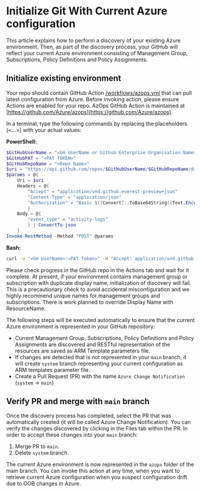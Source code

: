 # Initialize Git With Current Azure configuration

This article explains how to perform a discovery of your existing Azure environment. Then, as part of the discovery process, your GitHub will reflect your current Azure environment consisting of Management Group, Subscriptions, Policy Definitions and Policy Assignments.


## Initialize existing environment

Your repo should contain GitHub Action [/workflows/azops.yml](../../.github/workflows/azops.yml) that can pull latest configuration from Azure. Before invoking action, please ensure Actions are enabled for your repo. AzOps GitHub Action is maintained at [https://github.com/Azure/azops](https://github.com/Azure/azops).

In a terminal, type the following commands by replacing the placeholders (<...>) with your actual values:

**PowerShell:**
```powershell
$GitHubUserName = "<GH UserName or Github Enterprise Organisation Name>"
$GitHubPAT = "<PAT TOKEN>"
$GitHubRepoName = "<Repo Name>"
$uri = "https://api.github.com/repos/$GitHubUserName/$GitHubRepoName/dispatches"
$params = @{
    Uri = $uri
    Headers = @{
        "Accept" = "application/vnd.github.everest-preview+json"
        "Content-Type" = "application/json"
        "Authorization" = "Basic $([Convert]::ToBase64String([Text.Encoding]::ASCII.GetBytes(("{0}:{1}" -f $GitHubUserName,$GitHubPAT))))"
        }
    Body = @{
        "event_type" = "activity-logs"
        } | ConvertTo-json
    }
Invoke-RestMethod -Method "POST" @params
```

**Bash:**
```bash
curl -u "<GH UserName>:<PAT Token>" -H "Accept: application/vnd.github.everest-preview+json"  -H "Content-Type: application/json" https://api.github.com/repos/<Your GitHub ID>/<Your Repo Name>/dispatches --data '{"event_type": "activity-logs"}'
```

Please check progress in the GitHub repo in the Actions tab and wait for it complete. At present, if your environment contains management group or subscription with duplicate display name, initialization of discovery will fail. This is a precautionary check to avoid accidental misconfiguration and we highly recommend unique names for management groups and subscriptions. There is work planned to override Display Name with ResourceName.

The following steps will be executed automatically to ensure that the current Azure environment is represented in your GitHub repository:

* Current Management Group, Subscriptions, Policy Definitions and Policy Assignments are discovered and RESTful representation of the resources are  saved as ARM Template parameters file.
* If changes are detected that is not represented in your `main` branch, it will create `system` branch representing your current configuration as ARM templates parameter file.
* Create a Pull Request (PR) with the name `Azure Change Notification` (`system`  -> `main`)

## Verify PR and merge with `main` branch

Once the discovery process has completed, select the PR that was automatically created (it will be called Azure Change Notification). You can verify the changes discovered by clicking in the Files tab within the PR. In order to accept these changes into your `main` branch:

1. Merge PR to `main`.
2. Delete `system` branch.

The current Azure environment is now represented in the `azops` folder of the main branch. You can invoke this action at any time, when you want to retrieve current Azure configuration when you suspect configuration drift due to OOB changes in Azure.
